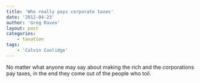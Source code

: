 ```yaml
---
title: 'Who really pays corporate taxes'
date: '2012-04-23'
author: 'Greg Raven'
layout: post
categories:
    - taxation
tags:
    - 'Calvin Coolidge'
---
```


No matter what anyone may say about making the rich and the corporations pay taxes, in the end they come out of the people who toil.